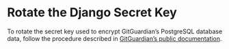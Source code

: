 # Rotate the Django Secret Key

To rotate the secret key used to encrypt GitGuardian’s PostgreSQL database data, follow the procedure described in [GitGuardian’s public documentation](https://docs.gitguardian.com/self-hosting/security/database-security).
